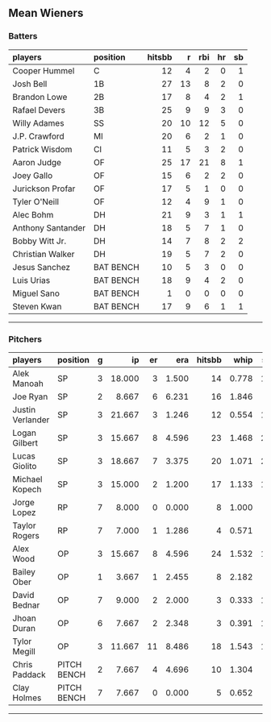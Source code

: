 ## Mean Wieners

### Batters

 
|players           |position  | hitsbb|  r| rbi| hr| sb| 
|:-----------------|:---------|------:|--:|---:|--:|--:| 
|Cooper Hummel     |C         |     12|  4|   2|  0|  1| 
|Josh Bell         |1B        |     27| 13|   8|  2|  0| 
|Brandon Lowe      |2B        |     17|  8|   4|  2|  1| 
|Rafael Devers     |3B        |     25|  9|   9|  3|  0| 
|Willy Adames      |SS        |     20| 10|  12|  5|  0| 
|J.P. Crawford     |MI        |     20|  6|   2|  1|  0| 
|Patrick Wisdom    |CI        |     11|  5|   3|  2|  0| 
|Aaron Judge       |OF        |     25| 17|  21|  8|  1| 
|Joey Gallo        |OF        |     15|  6|   2|  2|  0| 
|Jurickson Profar  |OF        |     17|  5|   1|  0|  0| 
|Tyler O'Neill     |OF        |     12|  4|   9|  1|  0| 
|Alec Bohm         |DH        |     21|  9|   3|  1|  1| 
|Anthony Santander |DH        |     18|  5|   7|  1|  0| 
|Bobby Witt Jr.    |DH        |     14|  7|   8|  2|  2| 
|Christian Walker  |DH        |     19|  5|   7|  2|  0| 
|Jesus Sanchez     |BAT BENCH |     10|  5|   3|  0|  0| 
|Luis Urias        |BAT BENCH |     18|  9|   4|  2|  0| 
|Miguel Sano       |BAT BENCH |      1|  0|   0|  0|  0| 
|Steven Kwan       |BAT BENCH |     17|  9|   6|  1|  1| 


* * *

### Pitchers

 
|players          |position    |  g|     ip| er|   era| hitsbb|  whip| so|  w| sv| 
|:----------------|:-----------|--:|------:|--:|-----:|------:|-----:|--:|--:|--:| 
|Alek Manoah      |SP          |  3| 18.000|  3| 1.500|     14| 0.778| 17|  1|  0| 
|Joe Ryan         |SP          |  2|  8.667|  6| 6.231|     16| 1.846|  6|  0|  0| 
|Justin Verlander |SP          |  3| 21.667|  3| 1.246|     12| 0.554| 16|  3|  0| 
|Logan Gilbert    |SP          |  3| 15.667|  8| 4.596|     23| 1.468| 20|  1|  0| 
|Lucas Giolito    |SP          |  3| 18.667|  7| 3.375|     20| 1.071| 22|  2|  0| 
|Michael Kopech   |SP          |  3| 15.000|  2| 1.200|     17| 1.133| 15|  0|  0| 
|Jorge Lopez      |RP          |  7|  8.000|  0| 0.000|      8| 1.000|  4|  2|  0| 
|Taylor Rogers    |RP          |  7|  7.000|  1| 1.286|      4| 0.571|  8|  0|  7| 
|Alex Wood        |OP          |  3| 15.667|  8| 4.596|     24| 1.532| 14|  1|  0| 
|Bailey Ober      |OP          |  1|  3.667|  1| 2.455|      8| 2.182|  3|  0|  0| 
|David Bednar     |OP          |  7|  9.000|  2| 2.000|      3| 0.333| 13|  0|  4| 
|Jhoan Duran      |OP          |  6|  7.667|  2| 2.348|      3| 0.391| 10|  0|  2| 
|Tylor Megill     |OP          |  3| 11.667| 11| 8.486|     18| 1.543| 15|  1|  0| 
|Chris Paddack    |PITCH BENCH |  2|  7.667|  4| 4.696|     10| 1.304|  7|  1|  0| 
|Clay Holmes      |PITCH BENCH |  7|  7.667|  0| 0.000|      5| 0.652|  6|  3|  0| 


* * *


